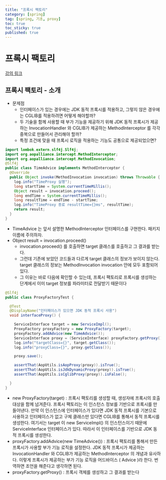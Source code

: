 ```yaml
---
title: "프록시 팩토리"
category: [spring]
tag: [spring, 기초, proxy]
toc: true
toc_sticky: true
published: true
---
```


# 프록시 팩토리

[강의 링크](https://www.inflearn.com/course/lecture?courseSlug=%EC%8A%A4%ED%94%84%EB%A7%81-%ED%95%B5%EC%8B%AC-%EC%9B%90%EB%A6%AC-%EA%B3%A0%EA%B8%89%ED%8E%B8&unitId=94462&tab=curriculum)

## 프록시 팩토리 - 소개

- 문제점
  - 인터페이스가 있는 경우에는 JDK 동적 프록시를 적용하고, 그렇지 않은 경우에는 CGLIB를 적용하려면 어떻게 해야할까?
  - 두 기술을 함께 사용할 때 부가 기능을 제공하기 위해 JDK 동적 프록시가 제공하는 InvocationHandler 와 CGLIB가 제공하는 MethodInterceptor 를 각각 중복으로 만들어서 관리해야 할까?
  - 특정 조건에 맞을 때 프록시 로직을 적용하는 기능도 공통으로 제공되었으면?


```java
import lombok.extern.slf4j.Slf4j;
import org.aopalliance.intercept.MethodInterceptor;
import org.aopalliance.intercept.MethodInvocation;
@Slf4j
public class TimeAdvice implements MethodInterceptor {
  @Override
  public Object invoke(MethodInvocation invocation) throws Throwable {
    log.info("TimeProxy 실행");
    long startTime = System.currentTimeMillis();
    Object result = invocation.proceed();
    long endTime = System.currentTimeMillis();
    long resultTime = endTime - startTime;
    log.info("TimeProxy 종료 resultTime={}ms", resultTime);
    return result;
  }
}
```

- TimeAdvice 는 앞서 설명한 MethodInterceptor 인터페이스를 구현한다. 패키지 이름에 주의하자.
- Object result = invocation.proceed()
  - invocation.proceed() 를 호출하면 target 클래스를 호출하고 그 결과를 받는다.
  - 그런데 기존에 보았던 코드들과 다르게 target 클래스의 정보가 보이지 않는다. target 클래스의 정보는 MethodInvocation invocation 안에 모두 포함되어 있다.
  - 그 이유는 바로 다음에 확인할 수 있는데, 프록시 팩토리로 프록시를 생성하는 단계에서 이미 target 정보를 파라미터로 전달받기 때문이다

```java
@Slf4j
public class ProxyFactoryTest {

  @Test
  @DisplayName("인터페이스가 있으면 JDK 동적 프록시 사용")
  void interfaceProxy() {

    ServiceInterface target = new ServiceImpl();
    ProxyFactory proxyFactory = new ProxyFactory(target);
    proxyFactory.addAdvice(new TimeAdvice());
    ServiceInterface proxy = (ServiceInterface) proxyFactory.getProxy();
    log.info("targetClass={}", target.getClass());
    log.info("proxyClass={}", proxy.getClass());

    proxy.save();

    assertThat(AopUtils.isAopProxy(proxy)).isTrue();
    assertThat(AopUtils.isJdkDynamicProxy(proxy)).isTrue();
    assertThat(AopUtils.isCglibProxy(proxy)).isFalse();

  }
}
```

- new ProxyFactory(target) : 프록시 팩토리를 생성할 때, 생성자에 프록시의 호출 대상을 함께
넘겨준다. 프록시 팩토리는 이 인스턴스 정보를 기반으로 프록시를 만들어낸다. 만약 이 인스턴스에
인터페이스가 있다면 JDK 동적 프록시를 기본으로 사용하고 인터페이스가 없고 구체 클래스만 있다면
CGLIB를 통해서 동적 프록시를 생성한다. 여기서는 target 이 new ServiceImpl() 의 인스턴스이기
때문에 ServiceInterface 인터페이스가 있다. 따라서 이 인터페이스를 기반으로 JDK 동적 프록시를
생성한다.
- proxyFactory.addAdvice(new TimeAdvice()) : 프록시 팩토리를 통해서 만든 프록시가 사용할 부가
기능 로직을 설정한다. JDK 동적 프록시가 제공하는 InvocationHandler 와 CGLIB가 제공하는
MethodInterceptor 의 개념과 유사하다. 이렇게 프록시가 제공하는 부가 기능 로직을 어드바이스
( Advice )라 한다. 번역하면 조언을 해준다고 생각하면 된다.
- proxyFactory.getProxy() : 프록시 객체를 생성하고 그 결과를 받는다
